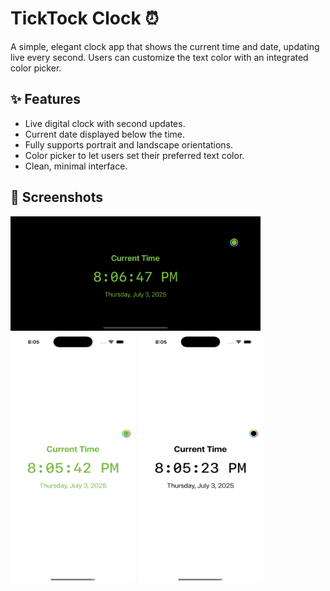 # TickTock Clock ⏰

A simple, elegant clock app that shows the current time and date, updating live every second. Users can customize the text color with an integrated color picker.

## ✨ Features

- Live digital clock with second updates.
- Current date displayed below the time.
- Fully supports portrait and landscape orientations.
- Color picker to let users set their preferred text color.
- Clean, minimal interface.

## 📱 Screenshots

<img src="screenshots/sim1.png" alt="" width="400"/> <img src="screenshots/sim2.png" alt="" width="200" height="400"/> <img src="screenshots/sim3.png" alt="" width="200" height="400"/>
